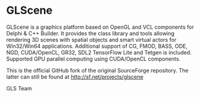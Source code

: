 # GLScene
GLScene is a graphics platform based on OpenGL and VCL components for Delphi & C++ Builder. 
It provides the class library and tools allowing rendering 3D scenes with spatial objects 
and smart virtual actors for Win32/Win64 applications. 
Additional support of CG, FMOD, BASS, ODE, NGD, CUDA/OpenCL, GR32, SDL2 
TensorFlow Lite and Tetgen is included.
Supported GPU parallel computing using CUDA/OpenCL components. 

This is the official GitHub fork of the original SourceForge repository. The latter can still be found at http://sf.net/projects/glscene

GLS Team
